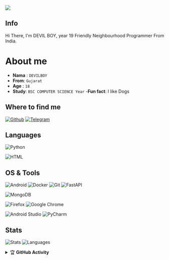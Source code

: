 
<img src="https://te.legra.ph/file/1e0ef38285bf96adbc585.jpg">

## Info

Hi There, I'm DEVIL BOY, year 19 Friendly Neighbourhood Programmer From India.

# About me
- **Nama**  : `DEVILBOY`
- **From**: `Gujarat`
- **Age**  : `18`
- **Study**: `BSC COMPUTER SCIENCE Year`
-**Fun fact**: I like Dogs

## Where to find me

[![Github](https://img.shields.io/badge/-Github-181717?style=for-the-badge&logo=Github&logoColor=white)](https://github.com/Devil-Boy-opbrutal)
[![Telegram](https://img.shields.io/badge/Telegram-2CA5E0?style=for-the-badge&logo=telegram&logoColor=white)](https://t.me/tagdekhlungabadme)


## Languages

![Python](https://img.shields.io/badge/Python-3776AB?style=for-the-badge&logo=python&logoColor=red)

![HTML](https://img.shields.io/badge/HTML5-E34F26?style=for-the-badge&logo=html5&logoColor=white)

## OS & Tools

![Android](https://img.shields.io/badge/Android-3DDC84?style=for-the-badge&logo=android&logoColor=white)
![Docker](https://img.shields.io/badge/Docker-2CA5E0?style=for-the-badge&logo=docker&logoColor=white)
![Git](https://img.shields.io/badge/Git-F05032?style=for-the-badge&logo=git&logoColor=white)
![FastAPI](https://img.shields.io/badge/fastapi-109989?style=for-the-badge&logo=FASTAPI&logoColor=white)

![MongoDB](https://img.shields.io/badge/MongoDB-4EA94B?style=for-the-badge&logo=mongodb&logoColor=white)


![Firefox](https://img.shields.io/badge/Firefox_Browser-FF7139?style=for-the-badge&logo=Firefox-Browser&logoColor=dark)
![Google Chrome](https://img.shields.io/badge/Google%20Chrome-4285F4?style=for-the-badge&logo=GoogleChrome&logoColor=blue)

![Android Studio](https://img.shields.io/badge/Android%20Studio-3DDC84.svg?style=for-the-badge&logo=android-studio&logoColor=white)
![PyCharm](https://img.shields.io/badge/pycharm-143?style=for-the-badge&logo=pycharm&logoColor=black&color=black&labelColor=green)

## Stats

![Stats](https://github-readme-stats.vercel.app/api?username=Devil-Boy-opbrutal&show_icons=true&count_private=true&hide_border=True&include_all_commits=true&theme=github_dark)  ![Languages](https://github-readme-stats.vercel.app/api/top-langs/?username=Devil-Boy-opbrutal&layout=compact&theme=github_blue)


</details>

<details>
    <summary>&#127942 <b>GitHub Activity</b></summary><br/>

![Metrics](https://metrics.lecoq.io/?template=classic&repositories.forks=true&languages=1&languages.colors=github&languages.threshold=0%25&config.timezone=Asia%2FJakarta)


</details>
</details>

